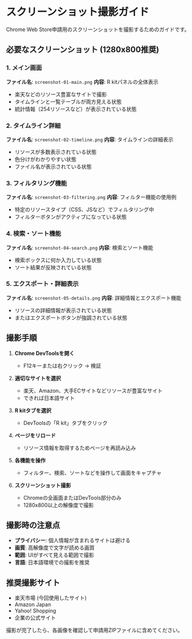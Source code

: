# スクリーンショット撮影ガイド

Chrome Web Store申請用のスクリーンショットを撮影するためのガイドです。

## 必要なスクリーンショット (1280x800推奨)

### 1. メイン画面
**ファイル名**: `screenshot-01-main.png`
**内容**: R kitパネルの全体表示
- 楽天などのリソース豊富なサイトで撮影
- タイムラインと一覧テーブルが両方見える状態
- 統計情報（254リソースなど）が表示されている状態

### 2. タイムライン詳細
**ファイル名**: `screenshot-02-timeline.png`
**内容**: タイムラインの詳細表示
- リソースが多数表示されている状態
- 色分けがわかりやすい状態
- ファイル名が表示されている状態

### 3. フィルタリング機能
**ファイル名**: `screenshot-03-filtering.png`
**内容**: フィルター機能の使用例
- 特定のリソースタイプ（CSS、JSなど）でフィルタリング中
- フィルターボタンがアクティブになっている状態

### 4. 検索・ソート機能
**ファイル名**: `screenshot-04-search.png`
**内容**: 検索とソート機能
- 検索ボックスに何か入力している状態
- ソート結果が反映されている状態

### 5. エクスポート・詳細表示
**ファイル名**: `screenshot-05-details.png`
**内容**: 詳細情報とエクスポート機能
- リソースの詳細情報が表示されている状態
- またはエクスポートボタンが強調されている状態

## 撮影手順

1. **Chrome DevToolsを開く**
   - F12キーまたは右クリック → 検証

2. **適切なサイトを選択**
   - 楽天、Amazon、大手ECサイトなどリソースが豊富なサイト
   - できれば日本語サイト

3. **R kitタブを選択**
   - DevToolsの「R kit」タブをクリック

4. **ページをリロード**
   - リソース情報を取得するためページを再読み込み

5. **各機能を操作**
   - フィルター、検索、ソートなどを操作して画面をキャプチャ

6. **スクリーンショット撮影**
   - Chromeの全画面またはDevTools部分のみ
   - 1280x800以上の解像度で撮影

## 撮影時の注意点

- **プライバシー**: 個人情報が含まれるサイトは避ける
- **画質**: 高解像度で文字が読める画質
- **範囲**: UIがすべて見える範囲で撮影
- **言語**: 日本語環境での撮影を推奨

## 推奨撮影サイト

- 楽天市場 (今回使用したサイト)
- Amazon Japan
- Yahoo! Shopping
- 企業の公式サイト

撮影が完了したら、各画像を確認して申請用ZIPファイルに含めてください。